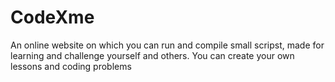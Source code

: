 # CodeXme
 An online website on which you can run and compile small scripst, made for learning and challenge yourself and others. You can create your own lessons and coding problems
